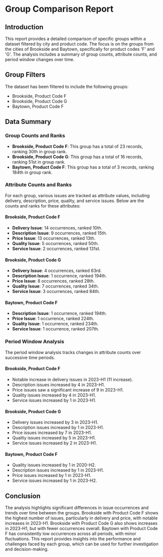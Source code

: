 # Group Comparison Report

## Introduction

This report provides a detailed comparison of specific groups within a dataset filtered by city and product code. The focus is on the groups from the cities of Brookside and Baytown, specifically for product codes 'F' and 'G'. The analysis includes a summary of group counts, attribute counts, and period window changes over time.

## Group Filters

The dataset has been filtered to include the following groups:
- Brookside, Product Code F
- Brookside, Product Code G
- Baytown, Product Code F

## Data Summary

### Group Counts and Ranks

- **Brookside, Product Code F**: This group has a total of 23 records, ranking 30th in group rank.
- **Brookside, Product Code G**: This group has a total of 16 records, ranking 51st in group rank.
- **Baytown, Product Code F**: This group has a total of 3 records, ranking 184th in group rank.

### Attribute Counts and Ranks

For each group, various issues are tracked as attribute values, including delivery, description, price, quality, and service issues. Below are the counts and ranks for these attributes:

#### Brookside, Product Code F
- **Delivery Issue**: 14 occurrences, ranked 10th.
- **Description Issue**: 9 occurrences, ranked 15th.
- **Price Issue**: 13 occurrences, ranked 13th.
- **Quality Issue**: 5 occurrences, ranked 50th.
- **Service Issue**: 2 occurrences, ranked 131st.

#### Brookside, Product Code G
- **Delivery Issue**: 4 occurrences, ranked 63rd.
- **Description Issue**: 1 occurrence, ranked 194th.
- **Price Issue**: 8 occurrences, ranked 28th.
- **Quality Issue**: 7 occurrences, ranked 34th.
- **Service Issue**: 3 occurrences, ranked 84th.

#### Baytown, Product Code F
- **Description Issue**: 1 occurrence, ranked 194th.
- **Price Issue**: 1 occurrence, ranked 224th.
- **Quality Issue**: 1 occurrence, ranked 234th.
- **Service Issue**: 1 occurrence, ranked 207th.

### Period Window Analysis

The period window analysis tracks changes in attribute counts over successive time periods.

#### Brookside, Product Code F
- Notable increase in delivery issues in 2023-H1 (11 increase).
- Description issues increased by 4 in 2023-H1.
- Price issues saw a significant increase of 9 in 2023-H1.
- Quality issues increased by 4 in 2023-H1.
- Service issues increased by 1 in 2023-H1.

#### Brookside, Product Code G
- Delivery issues increased by 3 in 2023-H1.
- Description issues increased by 1 in 2023-H1.
- Price issues increased by 7 in 2023-H1.
- Quality issues increased by 5 in 2023-H1.
- Service issues increased by 2 in 2023-H1.

#### Baytown, Product Code F
- Quality issues increased by 1 in 2020-H2.
- Description issues increased by 1 in 2023-H1.
- Price issues increased by 1 in 2023-H1.
- Service issues increased by 1 in 2023-H2.

## Conclusion

The analysis highlights significant differences in issue occurrences and trends over time between the groups. Brookside with Product Code F shows the highest number of issues, particularly in delivery and price, with notable increases in 2023-H1. Brookside with Product Code G also shows increases in 2023-H1, but with fewer occurrences overall. Baytown with Product Code F has consistently low occurrences across all periods, with minor fluctuations. This report provides insights into the performance and challenges faced by each group, which can be used for further investigation and decision-making.
